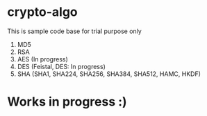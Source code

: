 # crypto-algo

This is sample code base for trial purpose only
1. MD5
2. RSA
3. AES (In progress)
4. DES (Feistal, DES: In progress)
5. SHA (SHA1, SHA224, SHA256, SHA384, SHA512, HAMC, HKDF)

# Works in progress :)
